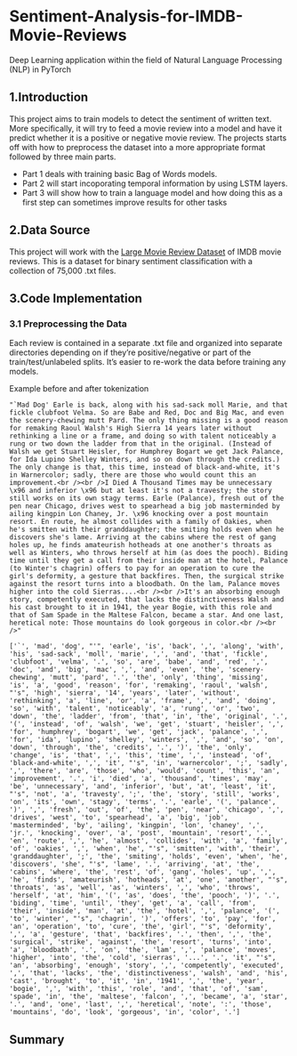 # Sentiment-Analysis-for-IMDB-Movie-Reviews
Deep Learning application within the field of Natural Language Processing (NLP) in PyTorch

## 1.Introduction
This project aims to train models to detect the sentiment of written text. More specifically, it will try to feed a movie review into a model and have it predict whether it is a positive or negative movie review.
The projects starts off with how to preprocess the dataset into a more appropriate format followed by three main parts. 
+ Part 1 deals with training basic Bag of Words models.
+ Part 2 will start incoporating temporal information by using LSTM layers.
+ Part 3 will show how to train a language model and how doing this as a first step can sometimes improve results for other tasks

## 2.Data Source
This project will work with the [Large Movie Review Dataset](http://ai.stanford.edu/~amaas/data/sentiment/) of IMDB movie reviews. This is a dataset for binary sentiment classification with a collection of 75,000 .txt files.
## 3.Code Implementation
### 3.1 Preprocessing the Data

Each review is contained in a separate .txt file and organized into separate directories depending on if they’re positive/negative or part of the train/test/unlabeled splits. It’s easier to re-work the data before training any models.

Example before and after tokenization
```
"`Mad Dog' Earle is back, along with his sad-sack moll Marie, and that fickle clubfoot Velma. So are Babe and Red, Doc and Big Mac, and even the scenery-chewing mutt Pard. The only thing missing is a good reason for remaking Raoul Walsh's High Sierra 14 years later without rethinking a line or a frame, and doing so with talent noticeably a rung or two down the ladder from that in the original. (Instead of Walsh we get Stuart Heisler, for Humphrey Bogart we get Jack Palance, for Ida Lupino Shelley Winters, and so on down through the credits.) The only change is that, this time, instead of black-and-white, it's in Warnercolor; sadly, there are those who would count this an improvement.<br /><br />I Died A Thousand Times may be unnecessary \x96 and inferior \x96 but at least it's not a travesty; the story still works on its own stagy terms. Earle (Palance), fresh out of the pen near Chicago, drives west to spearhead a big job masterminded by ailing kingpin Lon Chaney, Jr. \x96 knocking over a post mountain resort. En route, he almost collides with a family of Oakies, when he's smitten with their granddaughter; the smiting holds even when he discovers she's lame. Arriving at the cabins where the rest of gang holes up, he finds amateurish hotheads at one another's throats as well as Winters, who throws herself at him (as does the pooch). Biding time until they get a call from their inside man at the hotel, Palance (to Winter's chagrin) offers to pay for an operation to cure the girl's deformity, a gesture that backfires. Then, the surgical strike against the resort turns into a bloodbath. On the lam, Palance moves higher into the cold Sierras....<br /><br />It's an absorbing enough story, competently executed, that lacks the distinctiveness Walsh and his cast brought to it in 1941, the year Bogie, with this role and that of Sam Spade in the Maltese Falcon, became a star. And one last, heretical note: Those mountains do look gorgeous in color.<br /><br />"
```
```
['`', 'mad', 'dog', "'", 'earle', 'is', 'back', ',', 'along', 'with', 'his', 'sad-sack', 'moll', 'marie', ',', 'and', 'that', 'fickle', 'clubfoot', 'velma', '.', 'so', 'are', 'babe', 'and', 'red', ',', 'doc', 'and', 'big', 'mac', ',', 'and', 'even', 'the', 'scenery-chewing', 'mutt', 'pard', '.', 'the', 'only', 'thing', 'missing', 'is', 'a', 'good', 'reason', 'for', 'remaking', 'raoul', 'walsh', "'s", 'high', 'sierra', '14', 'years', 'later', 'without', 'rethinking', 'a', 'line', 'or', 'a', 'frame', ',', 'and', 'doing', 'so', 'with', 'talent', 'noticeably', 'a', 'rung', 'or', 'two', 'down', 'the', 'ladder', 'from', 'that', 'in', 'the', 'original', '.', '(', 'instead', 'of', 'walsh', 'we', 'get', 'stuart', 'heisler', ',', 'for', 'humphrey', 'bogart', 'we', 'get', 'jack', 'palance', ',', 'for', 'ida', 'lupino', 'shelley', 'winters', ',', 'and', 'so', 'on', 'down', 'through', 'the', 'credits', '.', ')', 'the', 'only', 'change', 'is', 'that', ',', 'this', 'time', ',', 'instead', 'of', 'black-and-white', ',', 'it', "'s", 'in', 'warnercolor', ';', 'sadly', ',', 'there', 'are', 'those', 'who', 'would', 'count', 'this', 'an', 'improvement', '.', 'i', 'died', 'a', 'thousand', 'times', 'may', 'be', 'unnecessary', 'and', 'inferior', 'but', 'at', 'least', 'it', "'s", 'not', 'a', 'travesty', ';', 'the', 'story', 'still', 'works', 'on', 'its', 'own', 'stagy', 'terms', '.', 'earle', '(', 'palance', ')', ',', 'fresh', 'out', 'of', 'the', 'pen', 'near', 'chicago', ',', 'drives', 'west', 'to', 'spearhead', 'a', 'big', 'job', 'masterminded', 'by', 'ailing', 'kingpin', 'lon', 'chaney', ',', 'jr.', 'knocking', 'over', 'a', 'post', 'mountain', 'resort', '.', 'en', 'route', ',', 'he', 'almost', 'collides', 'with', 'a', 'family', 'of', 'oakies', ',', 'when', 'he', "'s", 'smitten', 'with', 'their', 'granddaughter', ';', 'the', 'smiting', 'holds', 'even', 'when', 'he', 'discovers', 'she', "'s", 'lame', '.', 'arriving', 'at', 'the', 'cabins', 'where', 'the', 'rest', 'of', 'gang', 'holes', 'up', ',', 'he', 'finds', 'amateurish', 'hotheads', 'at', 'one', 'another', "'s", 'throats', 'as', 'well', 'as', 'winters', ',', 'who', 'throws', 'herself', 'at', 'him', '(', 'as', 'does', 'the', 'pooch', ')', '.', 'biding', 'time', 'until', 'they', 'get', 'a', 'call', 'from', 'their', 'inside', 'man', 'at', 'the', 'hotel', ',', 'palance', '(', 'to', 'winter', "'s", 'chagrin', ')', 'offers', 'to', 'pay', 'for', 'an', 'operation', 'to', 'cure', 'the', 'girl', "'s", 'deformity', ',', 'a', 'gesture', 'that', 'backfires', '.', 'then', ',', 'the', 'surgical', 'strike', 'against', 'the', 'resort', 'turns', 'into', 'a', 'bloodbath', '.', 'on', 'the', 'lam', ',', 'palance', 'moves', 'higher', 'into', 'the', 'cold', 'sierras', '...', '.', 'it', "'s", 'an', 'absorbing', 'enough', 'story', ',', 'competently', 'executed', ',', 'that', 'lacks', 'the', 'distinctiveness', 'walsh', 'and', 'his', 'cast', 'brought', 'to', 'it', 'in', '1941', ',', 'the', 'year', 'bogie', ',', 'with', 'this', 'role', 'and', 'that', 'of', 'sam', 'spade', 'in', 'the', 'maltese', 'falcon', ',', 'became', 'a', 'star', '.', 'and', 'one', 'last', ',', 'heretical', 'note', ':', 'those', 'mountains', 'do', 'look', 'gorgeous', 'in', 'color', '.']
```
 
## Summary

